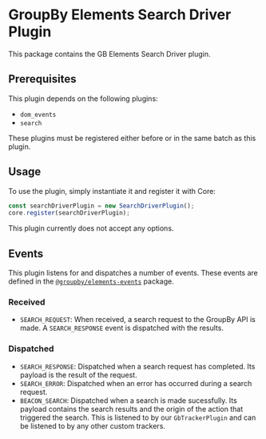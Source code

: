 # GroupBy Elements Search Driver Plugin

This package contains the GB Elements Search Driver plugin.

## Prerequisites

This plugin depends on the following plugins:

- `dom_events`
- `search`

These plugins must be registered either before or in the same batch as
this plugin.

## Usage

To use the plugin, simply instantiate it and register it with Core:

```js
const searchDriverPlugin = new SearchDriverPlugin();
core.register(searchDriverPlugin);
```

This plugin currently does not accept any options.

## Events

This plugin listens for and dispatches a number of events.
These events are defined in the [`@groupby/elements-events`][elements-events] package.

[elements-events]: https://github.com/groupby/elements-events

### Received

* `SEARCH_REQUEST`: When received, a search request to the GroupBy
  API is made. A `SEARCH_RESPONSE` event is dispatched with the
  results.

### Dispatched

* `SEARCH_RESPONSE`: Dispatched when a search request has
  completed. Its payload is the result of the request.
* `SEARCH_ERROR`: Dispatched when an error has occurred during a
  search request.
* `BEACON_SEARCH`: Dispatched when a search is made sucessfully. 
  Its payload contains the search results and the origin of the action that triggered the search. 
  This is listened to by our `GbTrackerPlugin` and can be listened to by any other custom trackers.

